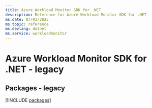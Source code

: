 ```yaml
---
title: Azure Workload Monitor SDK for .NET
description: Reference for Azure Workload Monitor SDK for .NET
ms.date: 07/03/2025
ms.topic: reference
ms.devlang: dotnet
ms.service: workloadmonitor
---
```

# Azure Workload Monitor SDK for .NET - legacy
## Packages - legacy
[!INCLUDE [packages](workload-monitor-index.md)]